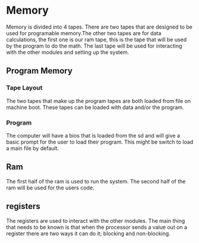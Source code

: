# Memory

Memory is divided into 4 tapes. There are two tapes that are designed to be used for programable memory.The other two tapes are for data calculations, the first one is our ram tape, this is the tape that will be used by the program to do the math. The last tape will be used for interacting with the other modules and setting up the system.

## Program Memory
### Tape Layout 
The two tapes that make up the program tapes are both loaded from file on machine boot. These tapes can be loaded with data and/or the program.
### Program
The computer will have a bios that is loaded from the sd and will give a basic prompt for the user to load their program. This might be switch to load a main file by default. 

## Ram
The first half of the ram is used to run the system. The second half of the ram will be used for the users code. 

## registers
The registers are used to interact with the other modules.
The main thing that needs to be known is that when the processor sends a value out on a register there are two ways it can do it; blocking and non-blocking.
 

